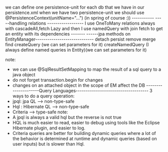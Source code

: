 we can define one persistence-unit for each db that we have in our persistence.xml
when we have two persistence-unit we should use @PersistenceContext(unitName="...") (in spring of course :))
-----------      -----handling relations ------------------
I use OneToMany relations always with cascadeAll,fetch Lazy
and then I use namedQuery with join fetch to get an entity with its dependencies
-------   ------jpa methods on EntityManager-----------------------------
detach
persist
remove
merge
find
createQuery (we can set parameters for it)
createNamedQuery (I always define named queries in Entity)(we can set parameters for it)

note: 
- we can use @SqlResultSetMapping to map the result of a sql query to a java object
- do not forget transaction.begin for changes 
- changes on an attached object in the scope of EM affect the DB
---------------------Query Languages------------------------------------
3 ways to do a query operation:
- jpql: jpa QL --> non-type-safe
- Hql : Hibernate QL --> non-type-safe
- Criteria  --> type-safe 
note:
- A jpql is always a valid hql but the reverse is not true
- HQL is much easier to read, easier to debug using tools like the Eclipse Hibernate plugin, and easier to log. 
- Criteria queries are better for building dynamic queries where a lot of the behavior is determined at runtime 
and dynamic queries (based on user inputs) but is slower than Hql.




